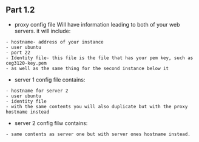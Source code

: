 

## Part 1.2

- proxy config file
 Will have information leading to both of your web servers.
 it will include:
 ```
 - hostname- address of your instance
 - user ubuntu
 - port 22
 - Identity file- this file is the file that has your pem key, such as ceg3120-key.pem 
 - as well as the same thing for the second instance below it
 ```
 - server 1 config file contains:
 ```
 - hostname for server 2
 - user ubuntu
 - identity file
 - with the same contents you will also duplicate but with the proxy hostname instead
 ```
 - server 2 config filw contains:
 ```
 - same contents as server one but with server ones hostname instead.
 ```
 


